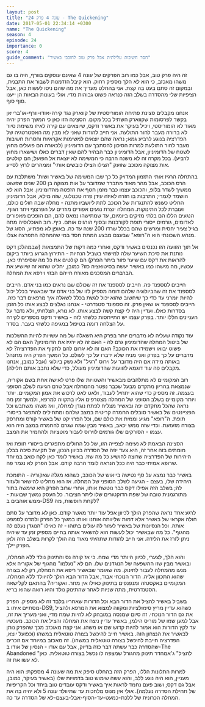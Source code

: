 ```yaml
---
layout: post
title: "עונה 4 פרק 24 - The Quickening"
date: 2017-05-01 22:34:14 +0300
name: "The Quickening"
season: 4
episode: 24
importance: 0
score: 4
guide_comment: "חסר חשיבות עלילתית אבל פרק טוב לחובבי באשיר"
---
```

זה היה פרק טוב, אבל כמו רוב הפרקים של עונה 4 שאינם עוסקים בוורף, היה בו גם משהו מאכזב, כי הוא לא הלך מספיק רחוק. הוא קיבל הזדמנות לשבור את התבנית, ובמקום זה סתם בעט בה קצת. אני בהחלט מעריך את מה שהם ניסו לעשות כאן, אבל הציפיות שלי מהסדרה בשלב הזה כנראה פשוט גבוהות מדי. אולי בעונות הבאות הן ייענו סוף סוף.

אנחנו מקבלים סצינת פתיחה הומוריסטית של קווארק נגד קירה-אודו-וורף-או'ברייאן בקשר לפרסומות שקווארק השתיל בכל מקום. הסצינה הזו כאן כי המשך הפרק יהיה מאוד לא הומוריסטי, ויכיל בעיקר את באשיר ודקס, שיוצאים עם קירה לאיזו משימת סיור לא ברורה מעבר לחור התולעת. אני חייב להודות שאני לא מבין מה האסטרטגיה של הפדרציה בנוגע לרביע גמא; נראה שהם יוצאים למשימות אקראיות וחסרות חשיבות מעבר לחור התולעת למרות הסיכון להסתבך עם הדומיניון (לכאורה הם פועלים מחוץ לשטח של הדומיניון, אבל הדומיניון כבר הבהיר להם שאין דברים כאלו ושישארו מחוץ לרביע). בכל מקרה זה לא משנה הרבה כי המשימה לא יוצאת אל הפועל; הם קולטים אות מצוקה מכוכב שזועק "הצילו הצילו כובשים אותי" וממהרים לרוץ לסייע.

בהתחלה הרגיז אותי התזמון המדויק כל כך שבו המשימה של באשיר ושות' משתלבת עם הרס הכוכב, אבל מהר מאוד מתברר שמדובר על אות מצוקה בן 200 שנים שפשוט ממשיך לשדר בלופ, והכוכב עצמו כבר מזמן חטף את הזפטה מהדומיניון. אבל הוא לא הושמד לגמרי; התרבות בו חזרה לאיזה עידן פרה טכנולוגי, שזה מילא, אבל הדומיניון החליט כעונש להתנגדות של הכוכב לתת ליושביו מתנה - מחלה שבה חולים כולם, ועוברת לכל התינוקות. המחלה יוצרת נגעים אפורים מוזרים על הפרצוף ויתר הגוף. הנגעים הללו הם בלתי מזיקים ביומיום, עד שמתישהו נמאס להם, הם הופכים מאפורים לאדומים, גורמים ייסורי תופת לקורבנות ובסוף הורגים אותם. כיף. רוב האוכלוסיה מתה בגיל צעיר יחסית ומרשים שהם בכלל שרדו 200 שנה עד כה. באופן לא מפתיע, הסוג של מנהיג השכונתי הוא ה"רופא" שבעצם מבצע המתת חסד במי שהמחלה התפרצה אצלו.

אל תוך הזוועה הזו נכנסים באשיר ודקס, ואחרי כמה דקות של התמצאות (שבמהלכן דקס נותנת את סיכת השיער שלה למישהי בשביל הנחיות - התירוץ הגרוע ביותר ביקום להראות את דקס עם שיער פזור ביתר הפרק) הם קולטים את כל מה שסיפרתי כאן. עכשיו, מה מישהו כמו באשיר יעשה בסיטואציה כזו? כמובן, יחליט שהוא זה שיושיע את הברברים המסכנים מאורח חייהם הבזוי וירפא את המחלה.

חייבים לסספנד פה. חייבים לסספנד את זה שכולם שם נראים כמו בני אדם. חייבים לסספנד את זה שהביולוגיה שלהם דומה מספיק לזו של בני אדם עד שבאשיר בכלל יכול להיות יומרני עד כדי כך שיחשוב שהוא יכול לגשת בכלל לשאלה איך מרפאים דבר כזה. חייבים לסספנד או שאין פרק. זה סספונד סטנדרטי - אנחנו נאלצים לבצע אותו כל הזמן בסדרות כאלו. ועדיין היה לי קצת קשה לבצע אותו. לא נורא, הצלחתי, ולא נדבר על העניינים הללו יותר. בפרק עצמו יש התייחסות כלשהי לזה - באשיר ודקס מספרים לקירה על הצלחה דומה בטיפול במגיפה כלשהי בעבר. בסדר.

עוד נקודה שעליה לא מדברים יותר בפרק היא השאלה של מה עשויות להיות ההשלכות של ביטול המחלה שהדומיניון גרם לה - האם זה לא ירגיז את הדומיניון? האם הם לא פשוט יבואו וישמידו את הכוכב? האם זה לא יגרום להם לתקוף את הפדרציה? לא מדברים על כך בפרק ואני מניח שלא ידברו על כך לעולם. כל המשך הפרק היה מתנהל באותה מידה אם היה מדובר על וירוס "רגיל" ולא נשק ביולוגי (אבל כמובן, אנחנו מקבלים פה עוד דוגמא לזוועות שהדומיניון מעולל, כדי שלא נחבב אותם חלילה).

רוב המקומיים לא מתלהבים מבאשיר והשטויות שלו פרט לאישה אחת בשם אקוריה, שנמצאת בהריון מתקדם מבעל שכבר נפטר מהמחלה אבל טרם הגיעה לשלב הסופני בעצמה. זה מספיק כדי שהוא יתחיל לעבוד, ולאט לאט לרכוש את אמון המקומיים. יותר ויותר מקומיים בשלב הסופני של המחלה מצטרפים אליו בתקווה למרפא, ולמשך זמן מה נראה שהכל מתקדם יפה ובאשיר מצליח לפתח נוגדן למחלה, ואז משהו משתבש וכל הפציינטים של באשיר סובלים החמרה קריטית במצב שלהם ומתחילים להתפגר בייסורי תופת. ה"רופא" מגיע וממית את כולם שם, וכל הפרוייקט של באשיר קורס ומתרסק בצורה מזעזעת. וכדי שזה ממש יכאב, באשיר מבין שמה שגרם להחמרה במצב היה הוא עצמו - הסורקים שלו גורמים לוירוס לעבור מוטציות ולהחמיר את המצב.

הסצינה הבאמת לא נעימה לצפייה הזו, של כל החולים מתפגרים בייסורי תופת ואז מומתים בזה אחר זה, היא צעד יפה של הסדרה בכיוון הנכון, של תקיעת סיכה בבלון היהירות של הפדרציה שרוצה להושיע כל מה שזז. באשיר לומד כאן לקח כואב במיוחד שרופא אמיתי כבר היה ככל הנראה לומד הרבה קודם. אבל הפרק לא נגמר פה.

באשיר כבר נמצא על סף נטישה בייאוש של הכוכב, כשהוא מגלה שאקוריה - התומכת היחידה שלו, בעצם - הגיעה לשלב הסופני של המחלה. אז הוא מחליט להישאר ולעזור לה; בשלב הזה אפילו דקס כבר נוטשת אותו, אחרי שרוב הפרק היא שימשה בתור מתורגמנית טובה של שפת הדוקטורים שלו ליתר הציבור. כל העסק נמשך שבועות - ממש אוהבים ב-DS9 לקחת חופשות, מה? 

לרגע אחד נראה שהפרק הולך לכיוון אפל עוד יותר מאשר קודם. כאן לא מדובר על סתם חולה אקראי של באשיר אלא דמות שליוותה אותנו ואותו במשך כל הפרק ולמדנו לסמפט אותה. וכל הנסיונות של באשיר לעזור לה עולים בתוהו - זה כאילו "הנוגדן נעלם לה מהגוף". כל מה שבאשיר יכול לעשות הוא להשאיר אותה בחיים מספיק זמן עד שיהיה ניתן לזרז את הלידה. אני חייב להודות שתהיתי מאוד מה הולך לקרות בשלב הזה ולאן הפרק יילך.

והוא הלך, לצערי, לכיוון היותר מדי שמח. כי אז קורה נס והתינוק נולד ללא המחלה, ובאשיר מבין שזו ההשפעה של הנוגדנים שלו. הם לא "נעלמו" מהגוף של אקוריה אלא מנעו מהמחלה לעבור לתינוק. מה שאומר שבאשיר ריפא את המחלה, רק לא בצורה שהוא התכוון אליה. הדור הנוכחי אבוד, אבל הדור הבא הולך להיוולד ללא המחלה. המקומיים באקסטזה ומנפנפים בתינוק כאילו אין מחר. ואקוריה? בהתאם לקלישאה הסטנדרטית, מתה שניות לאחר שהתינוק נולד והיא רואה שהוא בריא.

בשביל באשיר להציל את הדור הבא וכל הדורות שאחריו בלבד זה לא מספיק. הפרק מסתיים איתו ב-DS9, כשהוא עדיין מריץ סימולציות ומקווה למצוא את המרפא ולהציל את גם הדור הנוכחי. זה סיום שמנסה במובהק לא להיות שמח מדי, ואני מעריך את זה, אבל למען שמו של מוריס הילמן, באשיר עדיין ניצח את המחלה והציל את הכוכב. מעכשיו עד לקץ הדורות הוא אמור להיות קדוש שם או משהו. אני קצת מאוכזב מכך שהפרק נותן לבאשיר את הנצחון הזה. באשיר חייב להיכשל בצורה טוטאלית במשהו (וכפועל יוצא, הפדרציה חייבת להיכשל בצורה טוטאלית במשהו). זה מאכזב במיוחד אם זוכרים שהסדרה כבר עשתה דבר כזה בדיוק, אבל עם אודו - הנסיון של אודו ב-The Abandoned "להציל" ג'אמהדר תינוק מהגורל שמצפה לו נכשל בצורה טוטאלית. כאן לא עשו את זה.

למרות התלונות הללו, הפרק הזה בהחלט סיפק את מה שעונה 4 מספקת: הוא היה מעניין, הוא היה נוגע ללב, והוא עשה שימוש טוב בדמויות שלו (באשיר בעיקר, כמובן, אבל גם דקס; ושוב פעם נחמד לראות איך באשיר ודקס עובדים טוב ביחד וכל הקריפיות של תחילת הסדרה נעלמה). אולי אין מנוס מלחכות עד שתיוולד עונה 5 ולא יהיה בה את המחלה הכרונית של ללכת-כמעט-עד-הסוף-אבל-בעצם-לא של הסדרה עד כה.